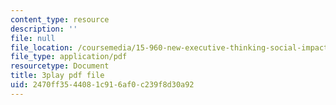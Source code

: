 ```yaml
---
content_type: resource
description: ''
file: null
file_location: /coursemedia/15-960-new-executive-thinking-social-impact-technology-projects-fall-2017-spring-2018/2470ff3544081c916af0c239f8d30a92_EZCmSXZnT6Q.pdf
file_type: application/pdf
resourcetype: Document
title: 3play pdf file
uid: 2470ff35-4408-1c91-6af0-c239f8d30a92
---
```

